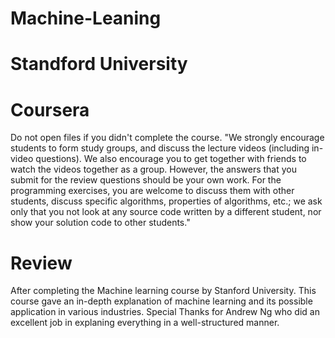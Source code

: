 # Machine-Leaning
# Standford University
# Coursera
Do not open files if you didn't complete the course.
"We strongly encourage students to form study groups, and discuss the lecture videos (including in-video questions). We also encourage you to get together with friends to watch the videos together as a group.
However, the answers that you submit for the review questions should be your own work. For the programming exercises, you are welcome to discuss them with other students, discuss specific algorithms, properties of algorithms, etc.;
we ask only that you not look at any source code written by a different student, nor show your solution code to other students."

# Review

After completing the Machine learning course by Stanford University.
This course gave an in-depth explanation of machine learning and its possible application in various industries.
Special Thanks for Andrew Ng who did an excellent job in explaning everything in a well-structured manner.
